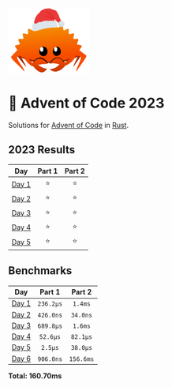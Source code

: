 <img src="./.assets/christmas_ferris.png" width="164">

# 🎄 Advent of Code 2023

Solutions for [Advent of Code](https://adventofcode.com/) in [Rust](https://www.rust-lang.org/).

<!--- advent_readme_stars table --->
## 2023 Results

| Day | Part 1 | Part 2 |
| :---: | :---: | :---: |
| [Day 1](https://adventofcode.com/2023/day/1) | ⭐ | ⭐ |
| [Day 2](https://adventofcode.com/2023/day/2) | ⭐ | ⭐ |
| [Day 3](https://adventofcode.com/2023/day/3) | ⭐ | ⭐ |
| [Day 4](https://adventofcode.com/2023/day/4) | ⭐ | ⭐ |
| [Day 5](https://adventofcode.com/2023/day/5) | ⭐ | ⭐ |
<!--- advent_readme_stars table --->

<!--- benchmarking table --->
## Benchmarks

| Day | Part 1 | Part 2 |
| :---: | :---: | :---:  |
| [Day 1](./src/bin/01.rs) | `236.2µs` | `1.4ms` |
| [Day 2](./src/bin/02.rs) | `426.0ns` | `34.0ns` |
| [Day 3](./src/bin/03.rs) | `689.8µs` | `1.6ms` |
| [Day 4](./src/bin/04.rs) | `52.6µs` | `82.1µs` |
| [Day 5](./src/bin/05.rs) | `2.5µs` | `38.0µs` |
| [Day 6](./src/bin/06.rs) | `906.0ns` | `156.6ms` |

**Total: 160.70ms**
<!--- benchmarking table --->
